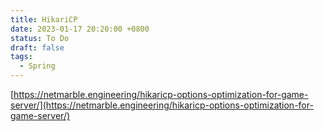 ```yaml
---
title: HikariCP
date: 2023-01-17 20:20:00 +0800
status: To Do
draft: false
tags:
  - Spring
---
```

[https://netmarble.engineering/hikaricp-options-optimization-for-game-server/](https://netmarble.engineering/hikaricp-options-optimization-for-game-server/)
